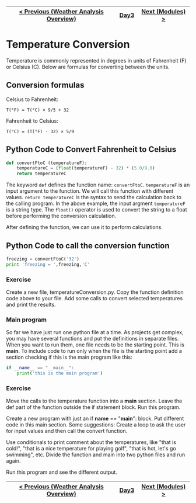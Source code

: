 [< Previous (Weather Analysis Overview)](WeatherAnalysisOverview.md) | [Day3](../README.md)| [Next (Modules) >](Modules.md) |
|----|----|----|
# Temperature Conversion

Temperature is commonly represented in degrees in units of Fahrenheit (F) or Celsius (C). Below are formulas for converting between the units.

## Conversion formulas

Celsius to Fahrenheit:
```
T(°F) = T(°C) × 9/5 + 32
```

Fahrenheit to Celsius:
```
T(°C) = (T(°F) - 32) × 5/9
```

## Python Code to Convert Fahrenheit to Celsius

```python
def convertFtoC (temperatureF):
    temperatureC = (float(temperatureF) - 32) * (5.0/9.0)
    return temperatureC
```

The keyword ```def``` defines the function name: ```convertFtoC```.
```temperatureF``` is an input argument to the function. We will call this function with different values.
```return temperatureC``` is the syntax to send the calculation back to the calling program.
In the above example, the input argment ```temperatureF``` is a string type. The ```float()``` operator is used to convert the string to a float before performing the conversion calculation.

After defining the function, we can use it to perform calculations.
## Python Code to call the conversion function

```python
freezing = convertFtoC('32')
print 'freezing = ',freezing,'C'
```


### Exercise

Create a new file, temperatureConversion.py. Copy the function definition code above to your file. Add some calls to convert selected temperatures and print the results.



### Main program

So far we have just run one python file at a time. As projects get complex, you may have several functions and put the definitions in separate files. When you want to run them, one file needs to be the starting point. This is __main__. To include code to run only when the file is the starting point add a section checking if this is the main program like this:

```python
if __name__ == "__main__":
    print('this is the main program')
```

### Exercise
Move the calls to the temperature function into a __main__ section. Leave the def part of the function outside the if statement block. Run this program.

Create a new program with just an if __name__ == "__main__": block. Put different code in this main section. Some suggestions:
Create a loop to ask the user for input values and then call the convert function.

Use conditionals to print comment about the temperatures, like "that is cold!", "that is a nice temperature for playing golf", "that is hot, let's go swimming", etc.
Divide the function and main into two python files and run again.

Run this program and see the different output. 

[< Previous (Weather Analysis Overview)](WeatherAnalysisOverview.md) | [Day3](../README.md)| [Next (Modules) >](Modules.md) |
|----|----|----|
